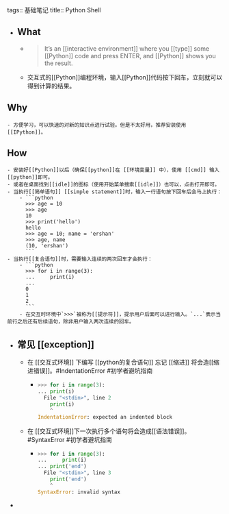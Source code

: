 tags:: 基础笔记
title:: Python Shell

- ## What
	- > It’s an [[interactive environment]] where you [[type]] some [[Python]] code and press ENTER, and [[Python]] shows you the result.
	- 交互式的[[Python]]编程环境，输入[[Python]]代码按下回车，立刻就可以得到计算的结果。
## Why
	- 方便学习，可以快速的对新的知识点进行试验。但是不太好用，推荐安装使用 [[IPython]]。
## How
	- 安装好[[Python]]以后（确保[[python]]在 [[环境变量]] 中），使用 [[cmd]] 输入[[python]]即可。
	- 或者在桌面找到[[idle]]的图标（使用开始菜单搜索[[idle]]）也可以，点击打开即可。
	- 当执行[[简单语句]] [[simple statement]]时，输入一行语句按下回车后会马上执行：
		- ```python
		  >>> age = 10
		  >>> age
		  10
		  >>> print('hello')
		  hello
		  >>> age = 10; name = 'ershan'
		  >>> age, name
		  (10, 'ershan')
		  ```
	- 当执行[[复合语句]]时，需要输入连续的两次回车才会执行：
		- ```python
		  >>> for i in range(3):
		  ...     print(i)
		  ...
		  0
		  1
		  2
		  ```
		- 在交互时环境中`>>>`被称为[[提示符]]，提示用户后面可以进行输入。`...`表示当前行之后还有后续语句，除非用户输入两次连续的回车。
- ## 常见 [[exception]]
	- 在 [[交互式环境]] 下编写 [[python的复合语句]] 忘记 [[缩进]] 将会造[[缩进错误]]。#IndentationError #初学者避坑指南
		- ```python
		  >>> for i in range(3):
		  ... print(i)
		    File "<stdin>", line 2
		      print(i)
		      ^
		  IndentationError: expected an indented block
		  ```
	- 在 [[交互式环境]]下一次执行多个语句将会造成[[语法错误]]。#SyntaxError #初学者避坑指南
		- ```python
		  >>> for i in range(3):
		  ...     print(i)
		  ... print('end')
		    File "<stdin>", line 3
		      print('end')
		      ^
		  SyntaxError: invalid syntax
		  ```
-
